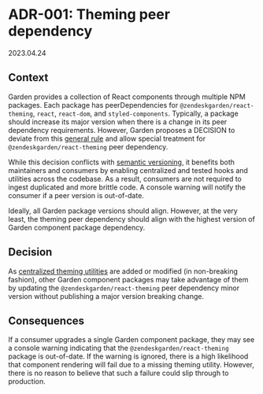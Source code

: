 # ADR-001: Theming peer dependency

2023.04.24

## Context

Garden provides a collection of React components through multiple NPM packages.
Each package has peerDependencies for `@zendeskgarden/react-theming`, `react`,
`react-dom`, and `styled-components`. Typically, a package should increase its
major version when there is a change in its peer dependency requirements.
However, Garden proposes a DECISION to deviate from this [general
rule](https://nodejs.org/en/blog/npm/peer-dependencies) and allow special
treatment for `@zendeskgarden/react-theming` peer dependency.

While this decision conflicts with [semantic versioning](https://semver.org/),
it benefits both maintainers and consumers by enabling centralized and tested
hooks and utilities across the codebase. As a result, consumers are not required
to ingest duplicated and more brittle code. A console warning will notify the
consumer if a peer version is out-of-date.

Ideally, all Garden package versions should align. However, at the very least,
the theming peer dependency should align with the highest version of Garden
component package dependency.

## Decision

As [centralized theming
utilities](https://garden.zendesk.com/components/utilities) are added or
modified (in non-breaking fashion), other Garden component packages may take
advantage of them by updating the `@zendeskgarden/react-theming` peer dependency
minor version without publishing a major version breaking change.

## Consequences

If a consumer upgrades a single Garden component package, they may see a console
warning indicating that the `@zendeskgarden/react-theming` package is
out-of-date. If the warning is ignored, there is a high likelihood that
component rendering will fail due to a missing theming utility. However, there
is no reason to believe that such a failure could slip through to production.
